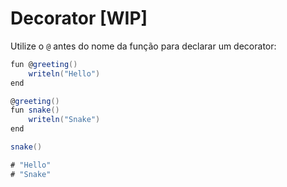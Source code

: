 # Decorator \[WIP]

Utilize o `@` antes do nome da função para declarar um decorator:

```csharp
fun @greeting()
    writeln("Hello")
end
```

```csharp
@greeting()
fun snake()
    writeln("Snake")
end

snake()

# "Hello"
# "Snake"
```
